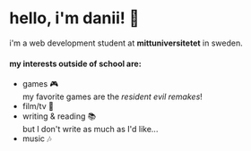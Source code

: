 # hello, i'm danii! 🖤
i'm a web development student at **mittuniversitetet** in sweden.

#### my interests outside of school are:
* games 🎮  
  my favorite games are the _resident evil remakes_!
* film/tv 🎥
* writing & reading 📚  
  but I don't write as much as I'd like...
* music 🎶
